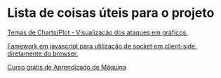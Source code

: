 # Lista de coisas úteis para o projeto

[Temas de Charts/Plot - Visualização dos ataques em gráficos.](https://www.amcharts.com/demos/?theme=dark)

[Famework em javascript para utilização de socket em client-side, diretamente do browser.](https://socket.io/)

[Curso grátis de Aprendizado de Máquina](http://deeplearningbook.com.br)
